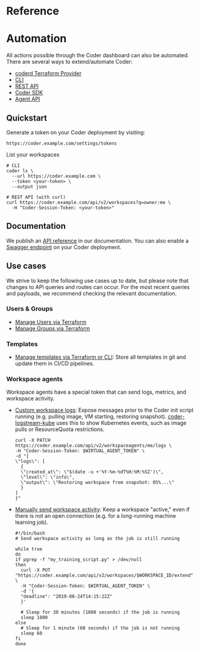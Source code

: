 # Reference

# Automation

All actions possible through the Coder dashboard can also be automated. There
are several ways to extend/automate Coder:

- [coderd Terraform Provider](https://registry.terraform.io/providers/coder/coderd/latest)
- [CLI](../reference/cli/index.md)
- [REST API](../reference/api/index.md)
- [Coder SDK](https://pkg.go.dev/github.com/coder/coder/v2/wirtualsdk)
- [Agent API](../reference/agent-api/index.md)

## Quickstart

Generate a token on your Coder deployment by visiting:

```shell
https://coder.example.com/settings/tokens
```

List your workspaces

```shell
# CLI
coder ls \
  --url https://coder.example.com \
  --token <your-token> \
  --output json

# REST API (with curl)
curl https://coder.example.com/api/v2/workspaces?q=owner:me \
  -H "Coder-Session-Token: <your-token>"
```

## Documentation

We publish an [API reference](../reference/api/index.md) in our documentation.
You can also enable a
[Swagger endpoint](../reference/cli/server.md#--swagger-enable) on your Coder
deployment.

## Use cases

We strive to keep the following use cases up to date, but please note that
changes to API queries and routes can occur. For the most recent queries and
payloads, we recommend checking the relevant documentation.

### Users & Groups

- [Manage Users via Terraform](https://registry.terraform.io/providers/coder/coderd/latest/docs/resources/user)
- [Manage Groups via Terraform](https://registry.terraform.io/providers/coder/coderd/latest/docs/resources/group)

### Templates

- [Manage templates via Terraform or CLI](../admin/templates/managing-templates/change-management.md):
  Store all templates in git and update them in CI/CD pipelines.

### Workspace agents

Workspace agents have a special token that can send logs, metrics, and workspace
activity.

- [Custom workspace logs](../reference/api/agents.md#patch-workspace-agent-logs):
  Expose messages prior to the Coder init script running (e.g. pulling image, VM
  starting, restoring snapshot).
  [coder-logstream-kube](https://github.com/coder/coder-logstream-kube) uses
  this to show Kubernetes events, such as image pulls or ResourceQuota
  restrictions.

  ```shell
  curl -X PATCH https://coder.example.com/api/v2/workspaceagents/me/logs \
  -H "Coder-Session-Token: $WIRTUAL_AGENT_TOKEN" \
  -d "{
  \"logs\": [
    {
  	\"created_at\": \"$(date -u +'%Y-%m-%dT%H:%M:%SZ')\",
  	\"level\": \"info\",
  	\"output\": \"Restoring workspace from snapshot: 05%...\"
    }
  ]
  }"
  ```

- [Manually send workspace activity](../reference/api/workspaces.md#extend-workspace-deadline-by-id):
  Keep a workspace "active," even if there is not an open connection (e.g. for a
  long-running machine learning job).

  ```shell
  #!/bin/bash
  # Send workspace activity as long as the job is still running

  while true
  do
  if pgrep -f "my_training_script.py" > /dev/null
  then
    curl -X PUT "https://coder.example.com/api/v2/workspaces/$WORKSPACE_ID/extend" \
    -H "Coder-Session-Token: $WIRTUAL_AGENT_TOKEN" \
    -d '{
  	"deadline": "2019-08-24T14:15:22Z"
    }'

    # Sleep for 30 minutes (1800 seconds) if the job is running
    sleep 1800
  else
    # Sleep for 1 minute (60 seconds) if the job is not running
    sleep 60
  fi
  done
  ```
